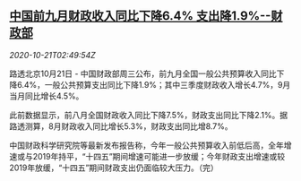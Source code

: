 <!--1603248876000-->
[中国前九月财政收入同比下降6.4% 支出降1.9%--财政部](https://cn.reuters.com/article/china-fiscal-revenue-expenditures-1021-idCNKBS27609I)
------

<div><i>2020-10-21T02:49:54Z</i></div><p>路透北京10月21日 - 中国财政部周三公布，前九月全国一般公共预算收入同比下降6.4%，一般公共预算支出同比下降1.9%；其中三季度财政收入增长4.7%，9月当月同比增长4.5%。</p><p>此前数据显示，前八月全国财政收入同比下降7.5%，财政支出同比下降2.1%。据路透测算，8月财政收入同比增长5.3%，财政支出同比增8.7%。</p><p>中国财政科学研究院等最新发布报告称，今年一般公共预算收入前低后高，全年增速或与2019年持平，“十四五”期间增速可能进一步放缓；今年财政支出增速或较2019年放缓，“十四五”期间财政支出仍面临较大压力。（完）</p>
